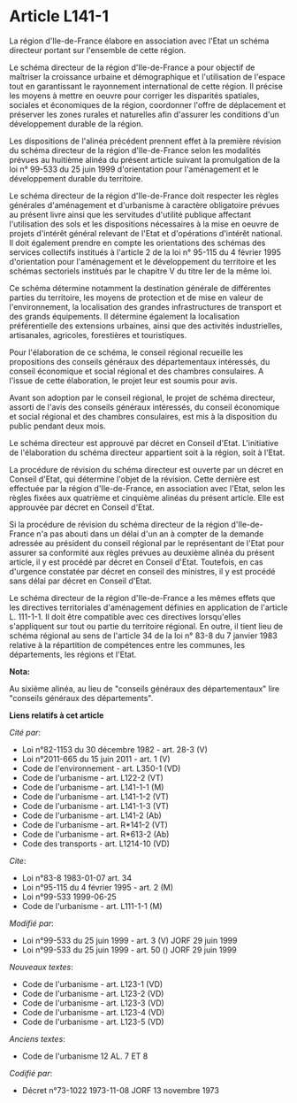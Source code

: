 # Article L141-1

La région d'Ile-de-France élabore en association avec l'Etat un schéma directeur portant sur l'ensemble de cette région.

Le schéma directeur de la région d'Ile-de-France a pour objectif de maîtriser la croissance urbaine et démographique et
l'utilisation de l'espace tout en garantissant le rayonnement international de cette région. Il précise les moyens à mettre
en oeuvre pour corriger les disparités spatiales, sociales et économiques de la région, coordonner l'offre de déplacement et
préserver les zones rurales et naturelles afin d'assurer les conditions d'un développement durable de la région.

Les dispositions de l'alinéa précédent prennent effet à la première révision du schéma directeur de la région d'Ile-de-France
selon les modalités prévues au huitième alinéa du présent article suivant la promulgation de la loi n° 99-533 du 25 juin 1999
d'orientation pour l'aménagement et le développement durable du territoire.

Le schéma directeur de la région d'Ile-de-France doit respecter les règles générales d'aménagement et d'urbanisme à caractère
obligatoire prévues au présent livre ainsi que les servitudes d'utilité publique affectant l'utilisation des sols et les
dispositions nécessaires à la mise en oeuvre de projets d'intérêt général relevant de l'Etat et d'opérations d'intérêt
national. Il doit également prendre en compte les orientations des schémas des services collectifs institués à l'article 2 de
la loi n° 95-115 du 4 février 1995 d'orientation pour l'aménagement et le développement du territoire et les schémas
sectoriels institués par le chapitre V du titre Ier de la même loi.

Ce schéma détermine notamment la destination générale de différentes parties du territoire, les moyens de protection et de
mise en valeur de l'environnement, la localisation des grandes infrastructures de transport et des grands équipements. Il
détermine également la localisation préférentielle des extensions urbaines, ainsi que des activités industrielles,
artisanales, agricoles, forestières et touristiques.

Pour l'élaboration de ce schéma, le conseil régional recueille les propositions des conseils généraux des départementaux
intéressés, du conseil économique et social régional et des chambres consulaires. A l'issue de cette élaboration, le projet
leur est soumis pour avis.

Avant son adoption par le conseil régional, le projet de schéma directeur, assorti de l'avis des conseils généraux
intéressés, du conseil économique et social régional et des chambres consulaires, est mis à la disposition du public pendant
deux mois.

Le schéma directeur est approuvé par décret en Conseil d'Etat. L'initiative de l'élaboration du schéma directeur appartient
soit à la région, soit à l'Etat.

La procédure de révision du schéma directeur est ouverte par un décret en Conseil d'Etat, qui détermine l'objet de la
révision. Cette dernière est effectuée par la région d'Ile-de-France, en association avec l'Etat, selon les règles fixées aux
quatrième et cinquième alinéas du présent article. Elle est approuvée par décret en Conseil d'Etat.

Si la procédure de révision du schéma directeur de la région d'Ile-de-France n'a pas abouti dans un délai d'un an à compter
de la demande adressée au président du conseil régional par le représentant de l'Etat pour assurer sa conformité aux règles
prévues au deuxième alinéa du présent article, il y est procédé par décret en Conseil d'Etat. Toutefois, en cas d'urgence
constatée par décret en conseil des ministres, il y est procédé sans délai par décret en Conseil d'Etat.

Le schéma directeur de la région d'Ile-de-France a les mêmes effets que les directives territoriales d'aménagement définies
en application de l'article L. 111-1-1. Il doit être compatible avec ces directives lorsqu'elles s'appliquent sur tout ou
partie du territoire régional. En outre, il tient lieu de schéma régional au sens de l'article 34 de la loi n° 83-8 du 7
janvier 1983 relative à la répartition de compétences entre les communes, les départements, les régions et l'Etat.

**Nota:**

Au sixième alinéa, au lieu de "conseils généraux des départementaux" lire "conseils généraux des départements".

**Liens relatifs à cet article**

_Cité par_:

  - Loi n°82-1153 du 30 décembre 1982 - art. 28-3 (V)
  - Loi n°2011-665 du 15 juin 2011 - art. 1 (V)
  - Code de l'environnement - art. L350-1 (VD)
  - Code de l'urbanisme - art. L122-2 (VT)
  - Code de l'urbanisme - art. L141-1-1 (M)
  - Code de l'urbanisme - art. L141-1-2 (VT)
  - Code de l'urbanisme - art. L141-1-3 (VT)
  - Code de l'urbanisme - art. L141-2 (Ab)
  - Code de l'urbanisme - art. R*141-2 (VT)
  - Code de l'urbanisme - art. R*613-2 (Ab)
  - Code des transports - art. L1214-10 (VD)

_Cite_:

  - Loi n°83-8 1983-01-07 art. 34
  - Loi n°95-115 du 4 février 1995 - art. 2 (M)
  - Loi n°99-533 1999-06-25
  - Code de l'urbanisme - art. L111-1-1 (M)

_Modifié par_:

  - Loi n°99-533 du 25 juin 1999 - art. 3 (V) JORF 29 juin 1999
  - Loi n°99-533 du 25 juin 1999 - art. 50 () JORF 29 juin 1999

_Nouveaux textes_:

  - Code de l'urbanisme - art. L123-1 (VD)
  - Code de l'urbanisme - art. L123-2 (VD)
  - Code de l'urbanisme - art. L123-3 (VD)
  - Code de l'urbanisme - art. L123-4 (VD)
  - Code de l'urbanisme - art. L123-5 (VD)

_Anciens textes_:

  - Code de l'urbanisme 12 AL. 7 ET 8

_Codifié par_:

  - Décret n°73-1022 1973-11-08 JORF 13 novembre 1973
